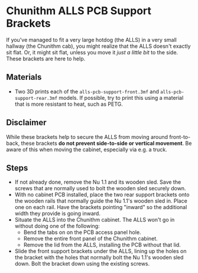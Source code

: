 # Chunithm ALLS PCB Support Brackets

If you've managed to fit a very large hotdog (the ALLS) in a very small hallway (the Chunithm cab), you might realize that the ALLS doesn't exactly sit flat. Or, it might sit flat, unless you move it _just a little bit_ to the side. These brackets are here to help.

## Materials

* Two 3D prints each of the `alls-pcb-support-front.3mf` and `alls-pcb-support-rear.3mf` models. If possible, try to print this using a material that is more resistant to heat, such as PETG.

## Disclaimer

While these brackets help to secure the ALLS from moving around front-to-back, these brackets **do not prevent side-to-side or vertical movement**. Be aware of this when moving the cabinet, especially via e.g. a truck.

## Steps

* If not already done, remove the Nu 1.1 and its wooden sled. Save the screws that are normally used to bolt the wooden sled securely down.
* With no cabinet PCB installed, place the two rear support brackets onto the wooden rails that normally guide the Nu 1.1's wooden sled in. Place one on each rail. Have the brackets pointing "inward" so the additional width they provide is going inward.
* Situate the ALLS into the Chunithm cabinet. The ALLS won't go in without doing one of the following:
  * Bend the tabs on on the PCB access panel hole.
  * Remove the entire front panel of the Chunithm cabinet.
  * Remove the lid from the ALLS, installing the PCB without that lid.
* Slide the front support brackets under the ALLS, lining up the holes on the bracket with the holes that normally bolt the Nu 1.1's wooden sled down. Bolt the bracket down using the existing screws.
